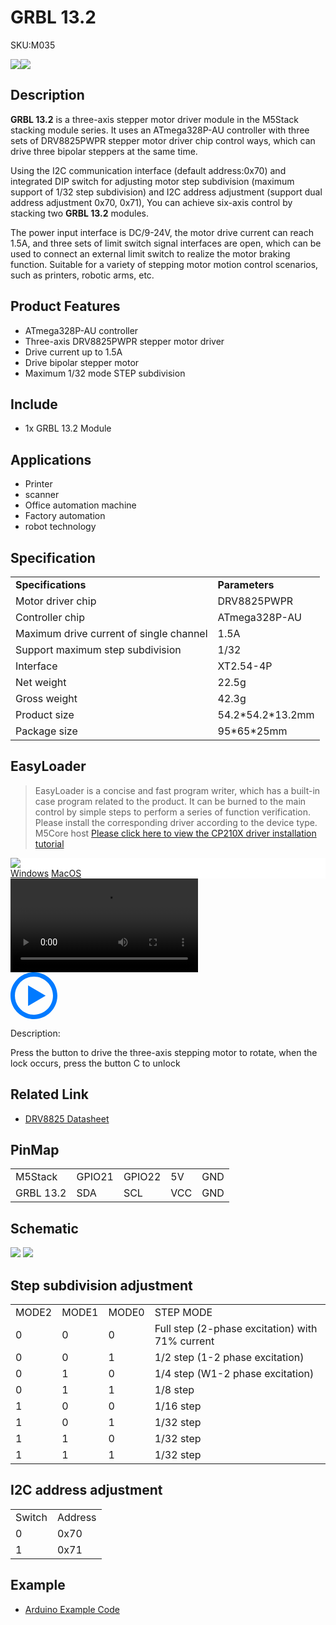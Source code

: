 # GRBL 13.2

<el-tag effect="plain">SKU:M035</el-tag>

<div class="product_pic"><img src="assets/img/product_pics/module/grbl13.2/grbl13.2_01.webp"><img src="assets/img/product_pics/module/grbl13.2/grbl13.2_02.webp"></div>

## Description

**GRBL 13.2** is a three-axis stepper motor driver module in the M5Stack stacking module series. It uses an ATmega328P-AU controller with three sets of DRV8825PWPR stepper motor driver chip control ways, which can drive three bipolar steppers at the same time.

Using the I2C communication interface (default address:0x70) and integrated DIP switch for adjusting motor step subdivision (maximum support of 1/32 step subdivision) and I2C address adjustment (support dual address adjustment 0x70, 0x71), You can achieve six-axis control by stacking two **GRBL 13.2** modules.

The power input interface is DC/9-24V, the motor drive current can reach 1.5A, and three sets of limit switch signal interfaces are open, which can be used to connect an external limit switch to realize the motor braking function. Suitable for a variety of stepping motor motion control scenarios, such as printers, robotic arms, etc.

## Product Features

- ATmega328P-AU controller
- Three-axis DRV8825PWPR stepper motor driver
- Drive current up to 1.5A
- Drive bipolar stepper motor
- Maximum 1/32 mode STEP subdivision

## Include

- 1x GRBL 13.2 Module

## Applications

- Printer
- scanner
- Office automation machine
- Factory automation
- robot technology


## Specification

<table>
   <tr style="font-weight:bold">
      <td>Specifications</td>
      <td>Parameters</td>
   </tr>
   <tr>
      <td>Motor driver chip</td>
      <td>DRV8825PWPR</td>
   </tr>
   <tr>
      <td>Controller chip</td>
      <td>ATmega328P-AU</td>
   </tr>
   <tr>
      <td>Maximum drive current of single channel</td>
      <td>1.5A</td>
   </tr>
   <tr>
      <td>Support maximum step subdivision</td>
      <td>1/32</td>
   </tr>
   <tr>
      <td>Interface</td>
      <td>XT2.54-4P</td>
   </tr>
   <tr>
      <td>Net weight</td>
      <td>22.5g</td>
   </tr>
   <tr>
      <td>Gross weight</td>
      <td>42.3g</td>
   </tr>
   <tr>
      <td>Product size</td>
      <td>54.2*54.2*13.2mm</td>
   </tr>
   <tr>
      <td>Package size</td>
      <td>95*65*25mm</td>
   </tr>
 </table>

  ## EasyLoader

>EasyLoader is a concise and fast program writer, which has a built-in case program related to the product. It can be burned to the main control by simple steps to perform a series of function verification. Please install the corresponding driver according to the device type. M5Core host [Please click here to view the CP210X driver installation tutorial](en/arduino/arduino_development)

<div class="easyloader-box">
    <div style="background-color:white;">
        <div><img src="https://m5stack.oss-cn-shenzhen.aliyuncs.com/image/easyloader_intro.webp"></div>
        <div class="easyloader-btn">
            <a href="https://m5stack.oss-cn-shenzhen.aliyuncs.com/EasyLoader/Windows/MODULE/EasyLoader_GRBL13.2.exe">Windows</a>
            <a href="https://m5stack.oss-cn-shenzhen.aliyuncs.com/EasyLoader/MacOS/MODULE/EasyLoader_GRBL13.2.dmg">MacOS</a>
        </div>
    </div>
    <div>
        <video id="example_video" controls>
            <source src="https://m5stack.oss-cn-shenzhen.aliyuncs.com/video/Product_example_video/Module/GRBL13.2.mp4" type="video/mp4">
        </video>
        <div class="easyloader-mask">
        <a>
            <svg id="play-btn" t="1583228776634" class="icon" viewBox="0 0 1024 1024" version="1.1" xmlns="http://www.w3.org/2000/svg" p-id="4152" width="75" height="75"><path d="M512 0C229.216 0 0 229.216 0 512s229.216 512 512 512 512-229.216 512-512S794.784 0 512 0z m0 928C282.24 928 96 741.76 96 512S282.24 96 512 96s416 186.24 416 416-186.24 416-416 416zM384 288l384 224-384 224z" p-id="4153" fill="#007aff"></path></svg></a>
            <p>Description:</p>
            <p>Press the button to drive the three-axis stepping motor to rotate, when the lock occurs, press the button C to unlock</p>
        </div>
    </div>
</div>

## Related Link

- [DRV8825 Datasheet](https://m5stack.oss-cn-shenzhen.aliyuncs.com/resource/docs/datasheet/module/DRV8825_en.pdf)

## PinMap

<table>
 <tr><td>M5Stack</td><td>GPIO21</td><td>GPIO22</td><td>5V</td><td>GND</td></tr>
 <tr><td>GRBL 13.2</td><td>SDA</td><td>SCL</td><td>VCC</td><td>GND</td></tr>
</table>


## Schematic

<img src="assets/img/product_pics/module/grbl13.2/grbl13.2_sch.webp"/>

<img src="assets/img/product_pics/module/grbl13.2/grbl13.2_03.webp">

## Step subdivision adjustment

<table>
 <tr><td>MODE2</td><td>MODE1</td><td>MODE0</td><td>STEP MODE</td></tr>
 <tr><td>0</td><td>0</td><td>0</td><td>Full step (2-phase excitation) with 71% current</td></tr>
 <tr><td>0</td><td>0</td><td>1</td><td>1/2 step (1-2 phase excitation)</td></tr>
 <tr><td>0</td><td>1</td><td>0</td><td>1/4 step (W1-2 phase excitation)</td></tr>
 <tr><td>0</td><td>1</td><td>1</td><td>1/8 step</td></tr>
 <tr><td>1</td><td>0</td><td>0</td><td>1/16 step</td></tr>
 <tr><td>1</td><td>0</td><td>1</td><td>1/32 step</td></tr>
 <tr><td>1</td><td>1</td><td>0</td><td>1/32 step</td></tr>
 <tr><td>1</td><td>1</td><td>1</td><td>1/32 step</td></tr>
</table>

## I2C address adjustment

<table>
 <tr><td>Switch</td><td>Address</td></tr>
 <tr><td>0</td><td>0x70</td></tr>
 <tr><td>1</td><td>0x71</td></tr>
</table>

## Example

- [Arduino Example Code](https://github.com/m5stack/M5Stack/tree/master/examples/Modules/GRBL13.2)

<script>

   var purchase_link ='https://m5stack.com/products/grbl-module-13-2-stepmotor-driver-drv8825';

   anchor_search(purchase_link);
   scrollFunc();

</script>
